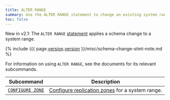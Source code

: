 ```yaml
---
title: ALTER RANGE
summary: Use the ALTER RANGE statement to change an existing system range.
toc: false
---
```


<span class="[version](cluster-settings.html#setting-version)-tag">New in v2.1:</span> The `ALTER RANGE` [statement](sql-statements.html) applies a schema change to a system range.

{% include {{{ page.[version](cluster-settings.html#setting-version).[version](cluster-settings.html#setting-version) }}/misc/schema-change-stmt-note.md %}

For information on using `ALTER RANGE`, see the documents for its relevant subcommands.

Subcommand | Description
-----------|------------
[`CONFIGURE ZONE`](configure-zone.html) | [Configure replication zones](configure-replication-zones.html) for a system range.
